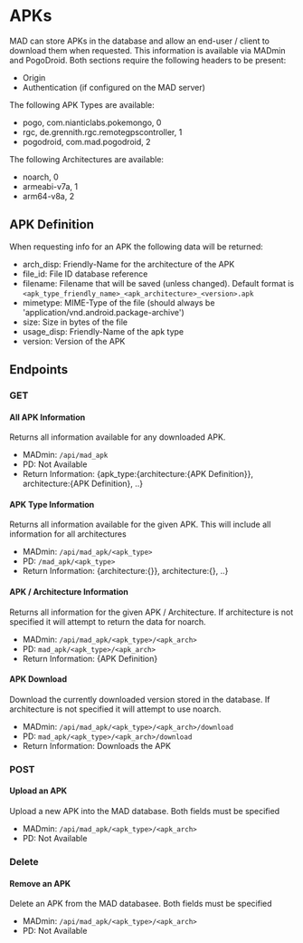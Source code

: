 # APKs
MAD can store APKs in the database and allow an end-user / client to download them when requested.  This information is available via MADmin and PogoDroid.  Both sections require the following headers to be present:
 - Origin
 - Authentication (if configured on the MAD server)

The following APK Types are available:
 - pogo, com.nianticlabs.pokemongo, 0
 - rgc, de.grennith.rgc.remotegpscontroller, 1
 - pogodroid, com.mad.pogodroid, 2

The following Architectures are available:
 - noarch, 0
 - armeabi-v7a, 1
 - arm64-v8a, 2

## APK Definition
When requesting info for an APK the following data will be returned:
 - arch_disp: Friendly-Name for the architecture of the APK
 - file_id: File ID database reference
 - filename: Filename that will be saved (unless changed).  Default format is `<apk_type_friendly_name>_<apk_architecture>_<version>.apk`
 - mimetype: MIME-Type of the file (should always be 'application/vnd.android.package-archive')
 - size: Size in bytes of the file
 - usage_disp: Friendly-Name of the apk type
 - version: Version of the APK

## Endpoints
### GET
#### All APK Information
Returns all information available for any downloaded APK.
* MADmin: `/api/mad_apk`
* PD: Not Available
* Return Information: {apk_type:{architecture:{APK Definition}}, architecture:{APK Definition}, ..}

#### APK Type Information
Returns all information available for the given APK.  This will include all information for all architectures
* MADmin: `/api/mad_apk/<apk_type>`
* PD: `/mad_apk/<apk_type>`
* Return Information: {architecture:{}}, architecture:{}, ..}

#### APK / Architecture Information
Returns all information for the given APK / Architecture.  If architecture is not specified it will attempt to return the data for noarch.
* MADmin: `/api/mad_apk/<apk_type>/<apk_arch>`
* PD: `mad_apk/<apk_type>/<apk_arch>`
* Return Information:  {APK Definition}

#### APK Download
Download the currently downloaded version stored in the database.  If architecture is not specified it will attempt to use noarch.
* MADmin: `/api/mad_apk/<apk_type>/<apk_arch>/download`
* PD: `mad_apk/<apk_type>/<apk_arch>/download`
* Return Information:  Downloads the APK

### POST
#### Upload an APK
Upload a new APK into the MAD database.  Both fields must be specified
* MADmin: `/api/mad_apk/<apk_type>/<apk_arch>`
* PD: Not Available

### Delete
#### Remove an APK
Delete an APK from the MAD databasee.  Both fields must be specified
* MADmin: `/api/mad_apk/<apk_type>/<apk_arch>`
* PD: Not Available
